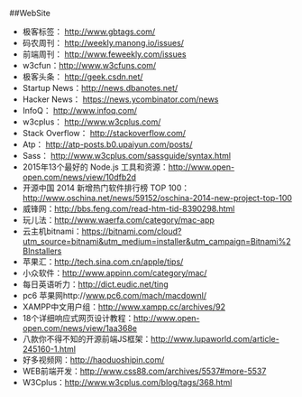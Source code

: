 ##WebSite
* 极客标签： http://www.gbtags.com/
* 码农周刊： http://weekly.manong.io/issues/
* 前端周刊： http://www.feweekly.com/issues
* w3cfun：http://www.w3cfuns.com/
* 极客头条： http://geek.csdn.net/
* Startup News：http://news.dbanotes.net/
* Hacker News： https://news.ycombinator.com/news
* InfoQ： http://www.infoq.com/
* w3cplus： http://www.w3cplus.com/
* Stack Overflow： http://stackoverflow.com/
* Atp： http://atp-posts.b0.upaiyun.com/posts/
* Sass： http://www.w3cplus.com/sassguide/syntax.html
* 2015年13个最好的 Node.js 工具和资源：http://www.open-open.com/news/view/10dfb2d 
* 开源中国 2014 新增热门软件排行榜 TOP 100：http://www.oschina.net/news/59152/oschina-2014-new-project-top-100 
* 威锋网：http://bbs.feng.com/read-htm-tid-8390298.html 
* 玩儿法：http://www.waerfa.com/category/mac-app 
* 云主机bitnami：https://bitnami.com/cloud?utm_source=bitnami&utm_medium=installer&utm_campaign=Bitnami%2BInstallers 
* 苹果汇：http://tech.sina.com.cn/apple/tips/
* 小众软件：http://www.appinn.com/category/mac/
* 每日英语听力：http://dict.eudic.net/ting   
* pc6 苹果网http://www.pc6.com/mach/macdownl/
* XAMPP中文用户组：http://www.xampp.cc/archives/92
* 18个详细响应式网页设计教程：http://www.open-open.com/news/view/1aa368e
* 八款你不得不知的开源前端JS框架：http://www.lupaworld.com/article-245160-1.html
* 好多视频网：http://haoduoshipin.com/
* WEB前端开发：http://www.css88.com/archives/5537#more-5537
* W3Cplus：http://www.w3cplus.com/blog/tags/368.html